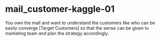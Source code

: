 # mail_customer-kaggle-01
You own the mall and want to understand the customers like who can be easily converge [Target Customers] so that the sense can be given to marketing team and plan the strategy accordingly.
